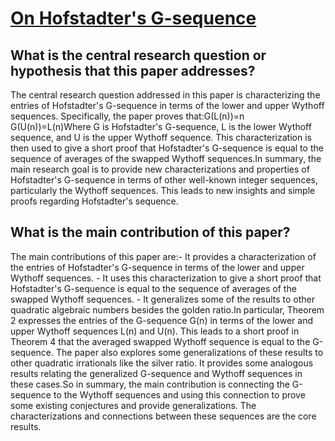 # [On Hofstadter's G-sequence](https://arxiv.org/abs/2307.1471)

## What is the central research question or hypothesis that this paper addresses?

The central research question addressed in this paper is characterizing the entries of Hofstadter's G-sequence in terms of the lower and upper Wythoff sequences. Specifically, the paper proves that:G(L(n))=n G(U(n))=L(n)Where G is Hofstadter's G-sequence, L is the lower Wythoff sequence, and U is the upper Wythoff sequence. This characterization is then used to give a short proof that Hofstadter's G-sequence is equal to the sequence of averages of the swapped Wythoff sequences.In summary, the main research goal is to provide new characterizations and properties of Hofstadter's G-sequence in terms of other well-known integer sequences, particularly the Wythoff sequences. This leads to new insights and simple proofs regarding Hofstadter's sequence.


## What is the main contribution of this paper?

The main contributions of this paper are:- It provides a characterization of the entries of Hofstadter's G-sequence in terms of the lower and upper Wythoff sequences. - It uses this characterization to give a short proof that Hofstadter's G-sequence is equal to the sequence of averages of the swapped Wythoff sequences. - It generalizes some of the results to other quadratic algebraic numbers besides the golden ratio.In particular, Theorem 2 expresses the entries of the G-sequence G(n) in terms of the lower and upper Wythoff sequences L(n) and U(n). This leads to a short proof in Theorem 4 that the averaged swapped Wythoff sequence is equal to the G-sequence. The paper also explores some generalizations of these results to other quadratic irrationals like the silver ratio. It provides some analogous results relating the generalized G-sequence and Wythoff sequences in these cases.So in summary, the main contribution is connecting the G-sequence to the Wythoff sequences and using this connection to prove some existing conjectures and provide generalizations. The characterizations and connections between these sequences are the core results.
